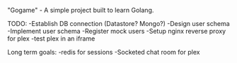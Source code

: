 "Gogame" - A simple project built to learn Golang.

TODO:
-Establish DB connection (Datastore? Mongo?)
-Design user schema
-Implement user schema
-Register mock users
-Setup nginx reverse proxy for plex
-test plex in an iframe

Long term goals:
-redis for sessions
-Socketed chat room for plex

